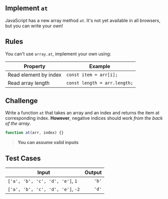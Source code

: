 ## Implement `at`

JavaScript has a new array method `at`. It's not yet available in all browsers, but you can write your own!

## Rules

You can't use `array.at`, implement your own using:

| Property              | Example                      |
| --------------------- | ---------------------------- |
| Read element by index | `const item = arr[i];`       |
| Read array length     | `const length = arr.length;` |

## Challenge

Write a function `at` that takes an array and an index and returns the item at corresponding index. **However**, negative indices should work _from the back of the array_.

```js
function at(arr, index) {}
```

> **You can assume valid inputs**

## Test Cases

| Input                             | Output |
| --------------------------------- | -----: |
| `['a', 'b', 'c', 'd', 'e']`, `1`  |  `'b'` |
| `['a', 'b', 'c', 'd', 'e']`, `-2` |  `'d'` |
